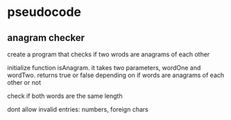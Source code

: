 # pseudocode

## anagram checker
create a program that checks if two wrods are anagrams of each other

initialize function isAnagram. it takes two parameters, wordOne and wordTwo. returns true or false depending on if words are anagrams of each other or not

check if both words are the same length

dont allow invalid entries: numbers, foreign chars